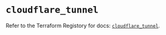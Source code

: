 # `cloudflare_tunnel`

Refer to the Terraform Registory for docs: [`cloudflare_tunnel`](https://registry.terraform.io/providers/cloudflare/cloudflare/4.12.0/docs/resources/tunnel).
